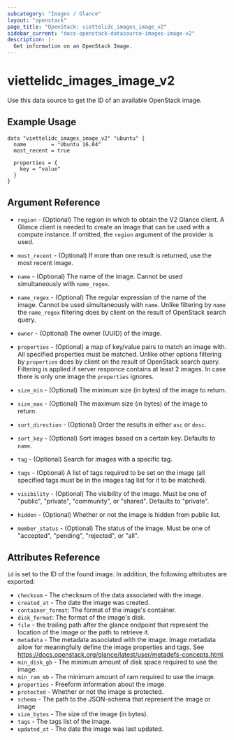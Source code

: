```yaml
---
subcategory: "Images / Glance"
layout: "openstack"
page_title: "OpenStack: viettelidc_images_image_v2"
sidebar_current: "docs-openstack-datasource-images-image-v2"
description: |-
  Get information on an OpenStack Image.
---
```


# viettelidc\_images\_image\_v2

Use this data source to get the ID of an available OpenStack image.

## Example Usage

```hcl
data "viettelidc_images_image_v2" "ubuntu" {
  name        = "Ubuntu 16.04"
  most_recent = true

  properties = {
    key = "value"
  }
}
```

## Argument Reference

* `region` - (Optional) The region in which to obtain the V2 Glance client.
    A Glance client is needed to create an Image that can be used with
    a compute instance. If omitted, the `region` argument of the provider
    is used.

* `most_recent` - (Optional) If more than one result is returned, use the most
  recent image.

* `name` - (Optional) The name of the image. Cannot be used simultaneously
    with `name_regex`.

* `name_regex` - (Optional) The regular expressian of the name of the image.
    Cannot be used simultaneously with `name`. Unlike filtering by `name` the
    `name_regex` filtering does by client on the result of OpenStack search
    query.

* `owner` - (Optional) The owner (UUID) of the image.

* `properties` - (Optional) a map of key/value pairs to match an image with.
    All specified properties must be matched. Unlike other options filtering
    by `properties` does by client on the result of OpenStack search query.
    Filtering is applied if server responce contains at least 2 images. In
    case there is only one image the `properties` ignores.

* `size_min` - (Optional) The minimum size (in bytes) of the image to return.

* `size_max` - (Optional) The maximum size (in bytes) of the image to return.

* `sort_direction` - (Optional) Order the results in either `asc` or `desc`.

* `sort_key` - (Optional) Sort images based on a certain key. Defaults to `name`.

* `tag` - (Optional) Search for images with a specific tag.

* `tags` - (Optional) A list of tags required to be set on the image 
      (all specified tags must be in the images tag list for it to be matched).

* `visibility` - (Optional) The visibility of the image. Must be one of
   "public", "private", "community", or "shared". Defaults to "private".

* `hidden` - (Optional) Whether or not the image is hidden from public list.

* `member_status` - (Optional) The status of the image. Must be one of
   "accepted", "pending", "rejected", or "all".

## Attributes Reference

`id` is set to the ID of the found image. In addition, the following attributes
are exported:

* `checksum` - The checksum of the data associated with the image.
* `created_at` - The date the image was created.
* `container_format`: The format of the image's container.
* `disk_format`: The format of the image's disk.
* `file` - the trailing path after the glance endpoint that represent the
location of the image or the path to retrieve it.
* `metadata` - The metadata associated with the image.
   Image metadata allow for meaningfully define the image properties
   and tags. See https://docs.openstack.org/glance/latest/user/metadefs-concepts.html.
* `min_disk_gb` - The minimum amount of disk space required to use the image.
* `min_ram_mb` - The minimum amount of ram required to use the image.
* `properties` - Freeform information about the image.
* `protected` - Whether or not the image is protected.
* `schema` - The path to the JSON-schema that represent
   the image or image
* `size_bytes` - The size of the image (in bytes).
* `tags` - The tags list of the image.
* `updated_at` - The date the image was last updated.
